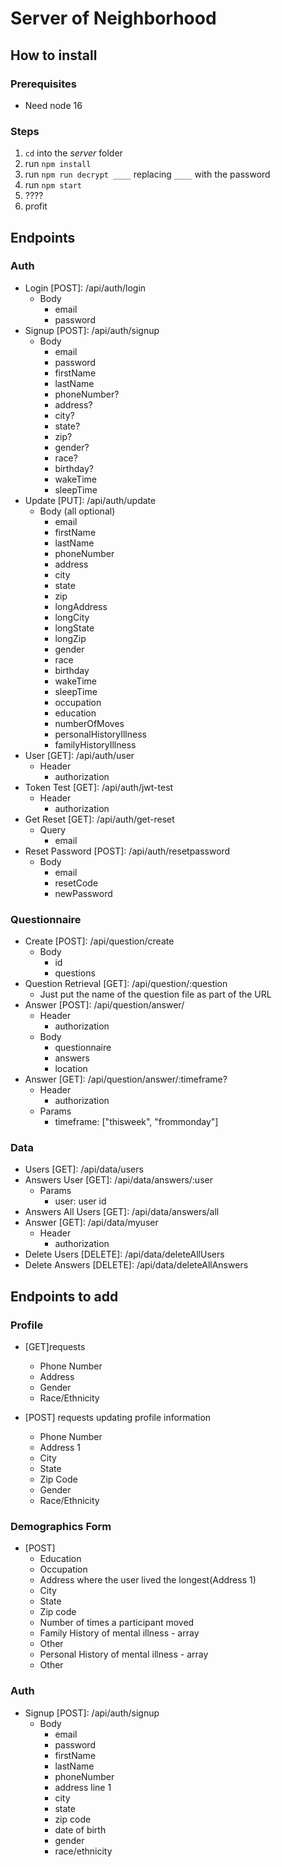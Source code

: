 # Server of Neighborhood

## How to install

### Prerequisites
- Need node 16

### Steps
1. `cd` into the *server* folder
2. run `npm install`
3. run `npm run decrypt ____` replacing `____` with the password
5. run `npm start`
6. ????
7. profit

## Endpoints

### Auth
- Login [POST]: /api/auth/login
    - Body
        - email
        - password
- Signup [POST]: /api/auth/signup
    - Body
        - email
        - password
        - firstName
        - lastName
        - phoneNumber?
        - address?
        - city?
        - state?
        - zip?
        - gender?
        - race?
        - birthday?
        - wakeTime
        - sleepTime
- Update [PUT]: /api/auth/update
    - Body (all optional)
        - email
        - firstName
        - lastName
        - phoneNumber
        - address
        - city
        - state
        - zip
        - longAddress
        - longCity
        - longState
        - longZip
        - gender
        - race
        - birthday
        - wakeTime
        - sleepTime
        - occupation
        - education
        - numberOfMoves
        - personalHistoryIllness
        - familyHistoryIllness
- User [GET]: /api/auth/user
    - Header
        - authorization
- Token Test [GET]: /api/auth/jwt-test
    - Header
        - authorization
- Get Reset [GET]: /api/auth/get-reset
    - Query
        - email
- Reset Password [POST]: /api/auth/resetpassword
    - Body
        - email
        - resetCode
        - newPassword

### Questionnaire
- Create [POST]: /api/question/create
    - Body
        - id
        - questions
- Question Retrieval [GET]: /api/question/:question
    - Just put the name of the question file as part of the URL
- Answer [POST]: /api/question/answer/
    - Header
        - authorization
    - Body
        - questionnaire
        - answers
        - location
- Answer [GET]: /api/question/answer/:timeframe?
    - Header
        - authorization
    - Params
        - timeframe: ["thisweek", "frommonday"]


### Data
- Users [GET]: /api/data/users
- Answers User [GET]: /api/data/answers/:user
    - Params
        - user: user id
- Answers All Users [GET]: /api/data/answers/all
- Answer [GET]: /api/data/myuser
    - Header
        - authorization
- Delete Users [DELETE]: /api/data/deleteAllUsers
- Delete Answers [DELETE]: /api/data/deleteAllAnswers

## Endpoints to add

### Profile

- [GET]requests
  - Phone Number
  - Address
  - Gender
  - Race/Ethnicity

- [POST] requests updating profile information
   - Phone Number
   - Address 1
   - City
   - State
   - Zip Code
   - Gender 
   - Race/Ethnicity

### Demographics Form

- [POST] 
  - Education
  - Occupation
  - Address where the user lived the longest(Address 1)
  - City
  - State
  - Zip code 
  - Number of times a participant moved
  - Family History of mental illness - array
  - Other
  - Personal History of mental illness - array
  - Other
### Auth
- Signup [POST]: /api/auth/signup
    - Body
        - email
        - password
        - firstName
        - lastName
        - phoneNumber
        - address line 1
        - city
        - state
        - zip code
        - date of birth
        - gender
        - race/ethnicity